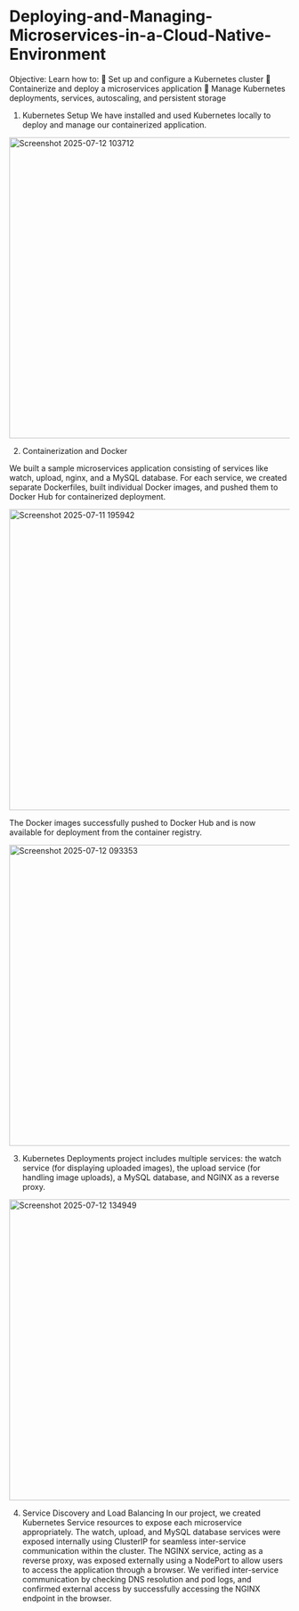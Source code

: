 # Deploying-and-Managing-Microservices-in-a-Cloud-Native-Environment

Objective:
Learn how to:
 Set up and configure a Kubernetes cluster
 Containerize and deploy a microservices application
 Manage Kubernetes deployments, services, autoscaling, and persistent 
storage

1. Kubernetes Setup
   We have installed and used Kubernetes locally to deploy and manage our containerized application.

<img width="960" height="540" alt="Screenshot 2025-07-12 103712" src="https://github.com/user-attachments/assets/5009b130-da97-4c70-9291-c9393f31fd61" />


2. Containerization and Docker

We built a sample microservices application consisting of services like watch, upload, nginx, and a MySQL database. For each service, we created separate Dockerfiles, built individual Docker images, and pushed them to Docker Hub for containerized deployment.

<img width="960" height="540" alt="Screenshot 2025-07-11 195942" src="https://github.com/user-attachments/assets/3c810c6f-0de8-48a7-9e84-5d9a19ec656e" />

The Docker images successfully pushed to Docker Hub and is now available for deployment from the container registry.

<img width="960" height="540" alt="Screenshot 2025-07-12 093353" src="https://github.com/user-attachments/assets/883fabb8-0330-464e-a734-4866a13ccc00" />


3. Kubernetes Deployments
   project includes multiple services: the watch service (for displaying uploaded images), the upload service (for handling image uploads), a MySQL database, and NGINX as a reverse proxy.


<img width="960" height="540" alt="Screenshot 2025-07-12 134949" src="https://github.com/user-attachments/assets/10cf02de-be4a-4366-baa6-d258d900460c" />


4. Service Discovery and Load Balancing
   In our project, we created Kubernetes Service resources to expose each microservice appropriately. The watch, upload, and MySQL database services were exposed internally using ClusterIP for seamless inter-service communication within the cluster. The NGINX service, acting as a reverse proxy, was exposed externally using a NodePort to allow users to access the application through a browser. We verified inter-service communication by checking DNS resolution and pod logs, and confirmed external access by successfully accessing the NGINX endpoint in the browser.







